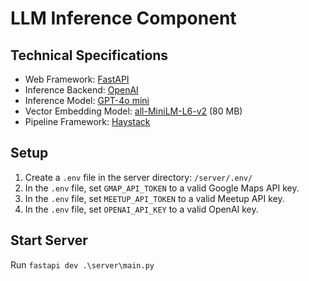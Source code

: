 # LLM Inference Component

## Technical Specifications
- Web Framework: [FastAPI](https://github.com/fastapi/fastapi)
- Inference Backend: [OpenAI](https://github.com/ollama/ollama)
- Inference Model: [GPT-4o mini](https://openai.com/index/hello-gpt-4o/)
- Vector Embedding Model: [all-MiniLM-L6-v2](https://www.sbert.net/docs/sentence_transformer/pretrained_models.html) \(80 MB\)
- Pipeline Framework: [Haystack](https://github.com/deepset-ai/haystack)

## Setup

1. Create a `.env` file in the server directory: `/server/.env/`
2. In the `.env` file, set `GMAP_API_TOKEN` to a valid Google Maps API key.
3. In the `.env` file, set `MEETUP_API_TOKEN` to a valid Meetup API key.
4. In the `.env` file, set `OPENAI_API_KEY` to a valid OpenAI key.

## Start Server
Run `fastapi dev .\server\main.py`
